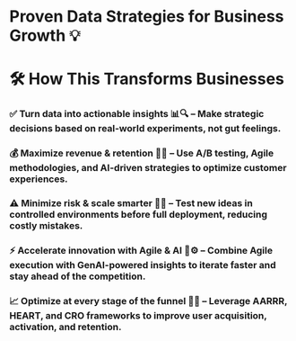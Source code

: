 # Proven Data Strategies for Business Growth 💡


# 🛠️ How This Transforms Businesses

### ✅ Turn data into actionable insights 📊🔍 – Make strategic decisions based on real-world experiments, not gut feelings.

### 💰 Maximize revenue & retention 🚀💡 – Use A/B testing, Agile methodologies, and AI-driven strategies to optimize customer experiences.

### ⚠️ Minimize risk & scale smarter 🎯🔬 – Test new ideas in controlled environments before full deployment, reducing costly mistakes.

### ⚡ Accelerate innovation with Agile & AI 🤖⚙️ – Combine Agile execution with GenAI-powered insights to iterate faster and stay ahead of the competition.

### 📈 Optimize at every stage of the funnel 🔄🎯 – Leverage AARRR, HEART, and CRO frameworks to improve user acquisition, activation, and retention.
